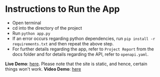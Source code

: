 # Instructions to Run the App

* Open terminal
* cd into the directory of the project
* Run ```python app.py```
* If an error occurs regarding python dependencies, run ```pip install -r requirements.txt``` and then repeat the above step.
* For further details regarding the app, refer to ```Project Report``` from the docs folder and for details regarding the API, refer to ```openapi.yaml```.

**Live Demo**: [here](https://sherrys997.github.io/blog-lite.github.io/). Please note that the site is static, and hence, certain things won't work.
**Video Demo**: [here](https://youtu.be/qKDkoAXw8gY)
